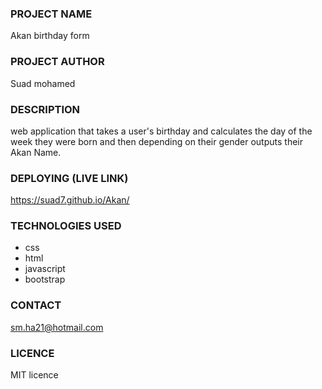 ### PROJECT NAME 
Akan birthday form
### PROJECT AUTHOR
Suad mohamed
### DESCRIPTION
web application that takes a user's birthday and calculates the day of the week they were born and then depending on their gender outputs their Akan Name.
### DEPLOYING (LIVE LINK)
https://suad7.github.io/Akan/
### TECHNOLOGIES USED
- css
- html
- javascript
- bootstrap
### CONTACT 
sm.ha21@hotmail.com
### LICENCE
MIT licence 